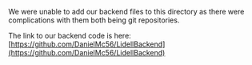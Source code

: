 We were unable to add our backend files to this directory as there were complications with them both being git repositories.

The link to our backend code is here: [https://github.com/DanielMc56/LidellBackend](https://github.com/DanielMc56/LidellBackend)
